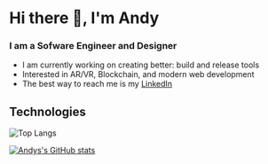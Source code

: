 # Hi there 👋, I'm Andy

### I am a Sofware Engineer and Designer
- I am currently working on creating better: build and release tools
- Interested in AR/VR, Blockchain, and modern web development
- The best way to reach me is my [LinkedIn](https://www.linkedin.com/in/ahantke/)

## Technologies
![Top Langs](https://github-readme-stats.vercel.app/api/top-langs/?username=ahantke1&layout=compact&theme=tokyonight)

[![Andys's GitHub stats](https://github-readme-stats.vercel.app/api?username=ahantke1&count_private=true&show_icons=true)](https://github.com/anuraghazra/github-readme-stats)
